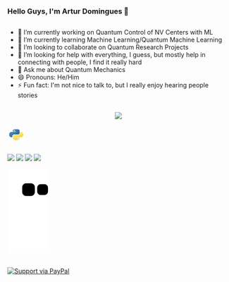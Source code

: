### Hello Guys, I'm Artur Domingues 👋
##
- 🔭 I’m currently working on Quantum Control of NV Centers with ML
- 🌱 I’m currently learning Machine Learning/Quantum Machine Learning
- 👯 I’m looking to collaborate on Quantum Research Projects
- 🤔 I’m looking for help with everything, I guess, but mostly help in connecting with people, I find it really hard
- 💬 Ask me about Quantum Mechanics
- 😄 Pronouns: He/Him
- ⚡ Fun fact: I'm not nice to talk to, but I really enjoy hearing people stories

##
<div align="center">
  <a href="https://github.com/ArturDomingues">
  <img height="180em" src="https://github-readme-stats.vercel.app/api?username=ArturDomingues&show_icons=true&theme=dracula&include_all_commits=true&count_private=true"/>
  <!img height="180em" src="https://github-readme-stats.vercel.app/api/top-langs/?username=ArturDomingues&layout=compact&langs_count=7&theme=dracula"/>
</div>
<div style="display: inline_block"><br>
  <img align="center" alt="Python" height="30" width="40" src="https://raw.githubusercontent.com/devicons/devicon/master/icons/python/python-original.svg">
</div>
  
##
<div> 
  <a href="https://instagram.com/artur_venturelli" target="_blank"><img src="https://img.shields.io/badge/-Instagram-%23E4405F?style=for-the-badge&logo=instagram&logoColor=white" target="_blank"></a>
  <a href = "mailto:artur.domingues@usp.br"><img src="https://img.shields.io/badge/-Gmail-%23333?style=for-the-badge&logo=gmail&logoColor=white" target="_blank"></a>
  <a href="https://www.linkedin.com/in/artur-domingues-a39963122" target="_blank"><img src="https://img.shields.io/badge/-LinkedIn-%230077B5?style=for-the-badge&logo=linkedin&logoColor=white" target="_blank"></a> 
  <a href="https://twitter.com/Artur_QML" target="_blank"><img src="https://img.shields.io/badge/Twitter-1DA1F2?style=for-the-badge&logo=twitter&logoColor=white" target="_blank"></a>   
  
  ![Snake animation](https://github.com/ArturDomingues/ArturDomingues/blob/output/github-contribution-grid-snake.svg)
 
</div>

##

[![Support via PayPal](https://cdn.rawgit.com/twolfson/paypal-github-button/1.0.0/dist/button.svg)](https://www.paypal.com/donate/?business=DZ8W87A7EMKQU&no_recurring=0&item_name=Hello%2C+I%E2%80%99m+a+physicist+trying+to+pay+some+bills+while+doing+my+research%2C+any+support+would+help+me+a+lot&currency_code=BRL)

##  
<!--START_SECTION:badges-->
<!--END_SECTION:badges-->
